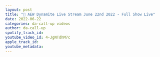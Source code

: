 ```yaml
---
layout: post
title: "🔴 AEW Dynamite Live Stream June 22nd 2022 - Full Show Live"
date: 2022-06-22
categories: da-call-up videos
author: da-call-up
spotify_track_id: 
youtube_video_id: 4-JgNTdhM7c
apple_track_id: 
youtube_metadata: 
---
```

